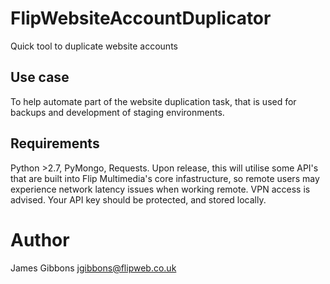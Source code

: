 # FlipWebsiteAccountDuplicator
Quick tool to duplicate website accounts


## Use case
To help automate part of the website duplication task, that is used for backups and development of staging environments.

## Requirements
Python >2.7, PyMongo, Requests. Upon release, this will utilise some API's that are built into Flip Multimedia's core infastructure, so remote users may experience network latency issues when working remote. VPN access is advised.
Your API key should be protected, and stored locally.

# Author
James Gibbons <jgibbons@flipweb.co.uk>

